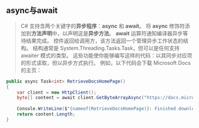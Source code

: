 ## async与await

> C# 支持含两个关键字的**异步程序**：**async** 和 **await**。 将 **async** 修饰符添加到**方法声明**中，以声明这是**异步方法**。 **await** 运算符通知编译器异步等待结果完成。 控件返回给调用方，该方法返回一个管理异步工作状态的结构。 结构通常是 System.Threading.Tasks.Task<TResult>，但可以是任何支持 awaiter 模式的类型。 这些功能使你能够编写这样的代码：以其同步对应项的形式读取，但以异步方式执行。 例如，以下代码会下载 Microsoft Docs 的主页：

```csharp
public async Task<int> RetrieveDocsHomePage()
{
    var client = new HttpClient();
    byte[] content = await client.GetByteArrayAsync("https://docs.microsoft.com/");
    
    Console.WriteLine($"{nameof(RetrieveDocsHomePage)}: Finished downloading.");
    return content.Length; 
}
```

